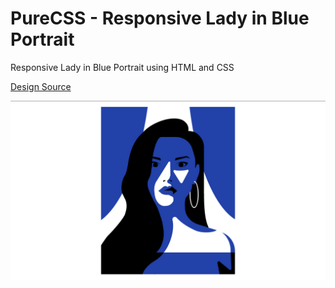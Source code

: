 # PureCSS - Responsive Lady in Blue Portrait
Responsive  Lady in Blue Portrait using HTML and CSS

[Design Source](https://dribbble.com/shots/11135126-Lady-In-Blue/)

<div align="center">
   <img src="screenshot.png" width="800" />
</div
